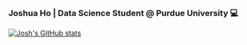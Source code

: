 ### Joshua Ho | Data Science Student @ Purdue University 💻

<!--
**JoshuaYYHo/JoshuaYYHo** is a ✨ _special_ ✨ repository because its `README.md` (this file) appears on your GitHub profile.

Here are some ideas to get you started:

- 🔭 I’m currently working on ...
- 🌱 I’m currently learning ...
- 👯 I’m looking to collaborate on ...
- 🤔 I’m looking for help with ...
- 💬 Ask me about ...
- 📫 How to reach me: ...
- 😄 Pronouns: ...
- ⚡ Fun fact: ...
-->
[![Josh's GitHub stats](https://github-readme-stats.vercel.app/api?username=JoshuaYYHo)](https://github.com/JoshuaYYHo/github-readme-stats)
